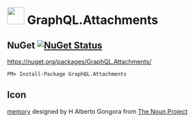 <!--
This file was generate by MarkdownSnippets.
Source File: \readme.source.md
To change this file edit the source file and then re-run the generation using either the dotnet global tool (https://github.com/SimonCropp/MarkdownSnippets#githubmarkdownsnippets) or using the api (https://github.com/SimonCropp/MarkdownSnippets#running-as-a-unit-test).
-->
#  <img src="https://raw.githubusercontent.com/SimonCropp/GraphQL.Attachments/master/src/icon.png" height="40px">  GraphQL.Attachments


## NuGet [![NuGet Status](http://img.shields.io/nuget/v/GraphQL.Attachments.svg?longCache=true&style=flat)](https://www.nuget.org/packages/GraphQL.Attachments/)

https://nuget.org/packages/GraphQL.Attachments/

    PM> Install-Package GraphQL.Attachments



## Icon

<a href="https://thenounproject.com/term/database/1631008/" target="_blank">memory</a> designed by H Alberto Gongora from [The Noun Project](https://thenounproject.com)
